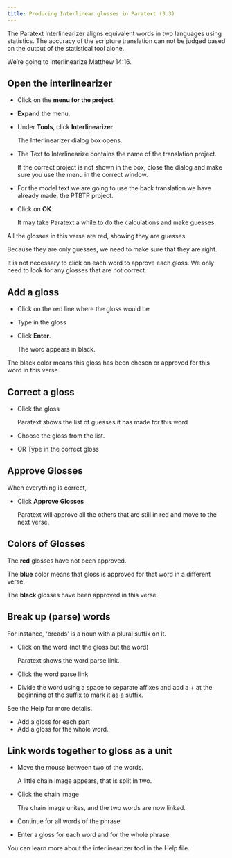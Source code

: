 ```yaml
---
title: Producing Interlinear glosses in Paratext (3.3)
---
```

The Paratext Interlinearizer aligns equivalent words in two languages using statistics. The accuracy of the scripture translation can not be judged based on the output of the statistical tool alone.

We’re going to interlinearize Matthew 14:16.

## Open the interlinearizer

-   Click on the **menu for the project**.
-   **Expand** the menu.
-   Under **Tools**, click **Interlinearizer**.

    The Interlinearizer dialog box opens.

-   The Text to Interlinearize contains the name of the translation project.

    If the correct project is not shown in the box, close the dialog and make sure you use the menu in the correct window.

-   For the model text we are going to use the back translation we have already made, the PTBTP project.
-   Click on **OK**.

    It may take Paratext a while to do the calculations and make guesses.

All the glosses in this verse are red, showing they are guesses.

Because they are only guesses, we need to make sure that they are right.

It is not necessary to click on each word to approve each gloss. We only need to look for any glosses that are not correct.

## Add a gloss

-   Click on the red line where the gloss would be
-   Type in the gloss
-   Click **Enter**.

    The word appears in black.

The black color means this gloss has been chosen or approved for this word in this verse.

## Correct a gloss

-   Click the gloss

    Paratext shows the list of guesses it has made for this word

-   Choose the gloss from the list.
-   OR Type in the correct gloss

## Approve Glosses

When everything is correct,

-   Click **Approve Glosses**

    Paratext will approve all the others that are still in red and move to the next verse.

## Colors of Glosses

The **red** glosses have not been approved.

The **blue** color means that gloss is approved for that word in a different verse.

The **black** glosses have been approved in this verse.

## Break up (parse) words

For instance, ‘breads’ is a noun with a plural suffix on it.

-   Click on the word (not the gloss but the word)

    Paratext shows the word parse link.

-   Click the word parse link
-   Divide the word using a space to separate affixes and add a + at the beginning of the suffix to mark it as a suffix.

See the Help for more details.

-   Add a gloss for each part
-   Add a gloss for the whole word.

## Link words together to gloss as a unit

-   Move the mouse between two of the words.

    A little chain image appears, that is split in two.

-   Click the chain image

    The chain image unites, and the two words are now linked.

-   Continue for all words of the phrase.
-   Enter a gloss for each word and for the whole phrase.

You can learn more about the interlinearizer tool in the Help file.
